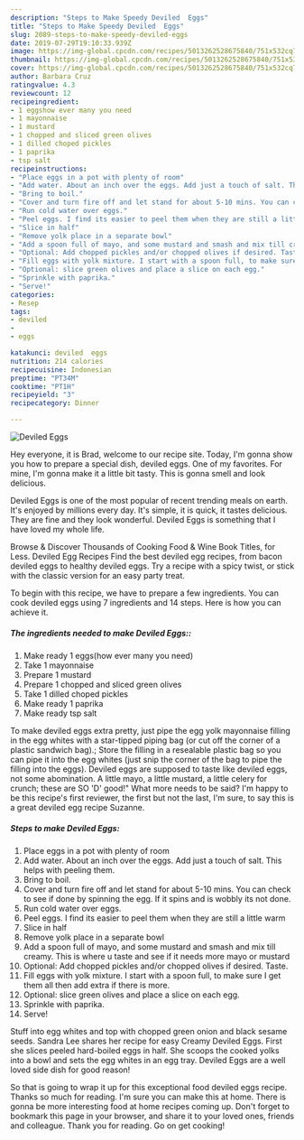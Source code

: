 ```yaml
---
description: "Steps to Make Speedy Deviled  Eggs"
title: "Steps to Make Speedy Deviled  Eggs"
slug: 2089-steps-to-make-speedy-deviled-eggs
date: 2019-07-29T19:10:33.939Z
image: https://img-global.cpcdn.com/recipes/5013262528675840/751x532cq70/deviled-eggs-recipe-main-photo.jpg
thumbnail: https://img-global.cpcdn.com/recipes/5013262528675840/751x532cq70/deviled-eggs-recipe-main-photo.jpg
cover: https://img-global.cpcdn.com/recipes/5013262528675840/751x532cq70/deviled-eggs-recipe-main-photo.jpg
author: Barbara Cruz
ratingvalue: 4.3
reviewcount: 12
recipeingredient:
- 1 eggshow ever many you need
- 1 mayonnaise
- 1 mustard
- 1 chopped and sliced green olives
- 1 dilled choped pickles
- 1 paprika
- tsp salt
recipeinstructions:
- "Place eggs in a pot with plenty of room"
- "Add water. About an inch over the eggs. Add just a touch of salt. This helps with peeling them."
- "Bring to boil."
- "Cover and turn fire off and let stand for about 5-10 mins. You can check to see if done by spinning the egg. If it spins and is wobbly its not done."
- "Run cold water over eggs."
- "Peel eggs. I find its easier to peel them when they are still a little warm"
- "Slice in half"
- "Remove yolk place in a separate bowl"
- "Add a spoon full of mayo, and some mustard and smash and mix till creamy. This is where u taste and see if it needs more mayo or mustard"
- "Optional: Add chopped pickles and/or chopped olives if desired. Taste."
- "Fill eggs with yolk mixture. I start with a spoon full, to make sure I get them all then add extra if there is more."
- "Optional: slice green olives and place a slice on each egg."
- "Sprinkle with paprika."
- "Serve!"
categories:
- Resep
tags:
- deviled
- 
- eggs

katakunci: deviled  eggs
nutrition: 214 calories
recipecuisine: Indonesian
preptime: "PT34M"
cooktime: "PT1H"
recipeyield: "3"
recipecategory: Dinner

---
```



![Deviled  Eggs](https://img-global.cpcdn.com/recipes/5013262528675840/751x532cq70/deviled-eggs-recipe-main-photo.jpg)

Hey everyone, it is Brad, welcome to our recipe site. Today, I'm gonna show you how to prepare a special dish, deviled  eggs. One of my favorites. For mine, I'm gonna make it a little bit tasty. This is gonna smell and look delicious.

Deviled  Eggs is one of the most popular of recent trending meals on earth. It's enjoyed by millions every day. It's simple, it is quick, it tastes delicious. They are fine and they look wonderful. Deviled  Eggs is something that I have loved my whole life.

Browse &amp; Discover Thousands of Cooking Food &amp; Wine Book Titles, for Less. Deviled Egg Recipes Find the best deviled egg recipes, from bacon deviled eggs to healthy deviled eggs. Try a recipe with a spicy twist, or stick with the classic version for an easy party treat.


To begin with this recipe, we have to prepare a few ingredients. You can cook deviled  eggs using 7 ingredients and 14 steps. Here is how you can achieve it.

##### The ingredients needed to make Deviled  Eggs::

1. Make ready 1 eggs(how ever many you need)
1. Take 1 mayonnaise
1. Prepare 1 mustard
1. Prepare 1 chopped and sliced green olives
1. Take 1 dilled choped pickles
1. Make ready 1 paprika
1. Make ready tsp salt


To make deviled eggs extra pretty, just pipe the egg yolk mayonnaise filling in the egg whites with a star-tipped piping bag (or cut off the corner of a plastic sandwich bag).; Store the filling in a resealable plastic bag so you can pipe it into the egg whites (just snip the corner of the bag to pipe the filling into the eggs). Deviled eggs are supposed to taste like deviled eggs, not some abomination. A little mayo, a little mustard, a little celery for crunch; these are SO &#39;D&#39; good!&#34; What more needs to be said? I&#39;m happy to be this recipe&#39;s first reviewer, the first but not the last, I&#39;m sure, to say this is a great deviled egg recipe Suzanne. 

##### Steps to make Deviled  Eggs:

1. Place eggs in a pot with plenty of room
1. Add water. About an inch over the eggs. Add just a touch of salt. This helps with peeling them.
1. Bring to boil.
1. Cover and turn fire off and let stand for about 5-10 mins. You can check to see if done by spinning the egg. If it spins and is wobbly its not done.
1. Run cold water over eggs.
1. Peel eggs. I find its easier to peel them when they are still a little warm
1. Slice in half
1. Remove yolk place in a separate bowl
1. Add a spoon full of mayo, and some mustard and smash and mix till creamy. This is where u taste and see if it needs more mayo or mustard
1. Optional: Add chopped pickles and/or chopped olives if desired. Taste.
1. Fill eggs with yolk mixture. I start with a spoon full, to make sure I get them all then add extra if there is more.
1. Optional: slice green olives and place a slice on each egg.
1. Sprinkle with paprika.
1. Serve!


Stuff into egg whites and top with chopped green onion and black sesame seeds. Sandra Lee shares her recipe for easy Creamy Deviled Eggs. First she slices peeled hard-boiled eggs in half. She scoops the cooked yolks into a bowl and sets the egg whites in an egg tray. Deviled Eggs are a well loved side dish for good reason! 

So that is going to wrap it up for this exceptional food deviled  eggs recipe. Thanks so much for reading. I'm sure you can make this at home. There is gonna be more interesting food at home recipes coming up. Don't forget to bookmark this page in your browser, and share it to your loved ones, friends and colleague. Thank you for reading. Go on get cooking!
